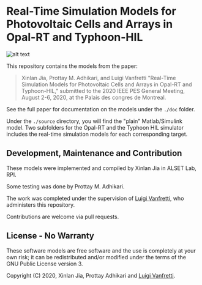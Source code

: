 # Real-Time Simulation Models for Photovoltaic Cells and Arrays in Opal-RT and Typhoon-HIL
![alt text](./pic/pic.png)

This repository contains the models from the paper:
> Xinlan Jia, Prottay M. Adhikari, and Luigi Vanfretti "Real-Time Simulation Models for Photovoltaic Cells and Arrays in Opal-RT and Typhoon-HIL," submitted to the 2020 IEEE PES General Meeting, August 2-6, 2020, at the Palais des congres de Montreal.

See the full paper for documentation on the models under the `./doc` folder.

Under the `./source` directory, you will find the "plain" Matlab/Simulink model. Two subfolders for the Opal-RT and the Typhoon HIL simulator includes the real-time simulation models for each corresponding target.


## Development, Maintenance and Contribution
These models were implemented and compiled by Xinlan Jia in ALSET Lab, RPI.

Some testing was done by Prottay M. Adhikari.

The work was completed under the supervision of [Luigi Vanfretti](https://github.com/lvanfretti), who administers this repository.

Contributions are welcome via pull requests.

## License - No Warranty

These software models are free software and the use is completely at your own risk; it can be redistributed and/or modified under the terms of the GNU Public License version 3.

Copyright (C) 2020, Xinlan Jia, Prottay Adhikari and [Luigi Vanfretti](https://github.com/lvanfretti).
